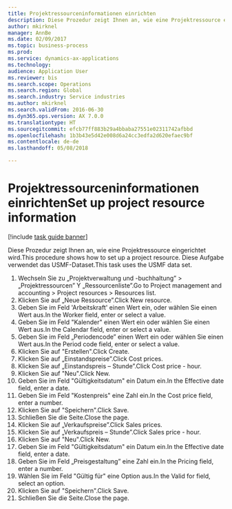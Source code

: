 ```yaml
--- 
title: Projektressourceninformationen einrichten
description: Diese Prozedur zeigt Ihnen an, wie eine Projektressource eingerichtet wird.
author: mkirknel
manager: AnnBe
ms.date: 02/09/2017
ms.topic: business-process
ms.prod: 
ms.service: dynamics-ax-applications
ms.technology: 
audience: Application User
ms.reviewer: bis
ms.search.scope: Operations
ms.search.region: Global
ms.search.industry: Service industries
ms.author: mkirknel
ms.search.validFrom: 2016-06-30
ms.dyn365.ops.version: AX 7.0.0
ms.translationtype: HT
ms.sourcegitcommit: efcb77ff883b29a4bbaba27551e02311742afbbd
ms.openlocfilehash: 1b3b43e5d42e008d6a24cc3edfa2d620efaec9bf
ms.contentlocale: de-de
ms.lasthandoff: 05/08/2018

---
```

# <a name="set-up-project-resource-information"></a><span data-ttu-id="e23e1-103">Projektressourceninformationen einrichten</span><span class="sxs-lookup"><span data-stu-id="e23e1-103">Set up project resource information</span></span>

[!include [task guide banner](../../includes/task-guide-banner.md)]

<span data-ttu-id="e23e1-104">Diese Prozedur zeigt Ihnen an, wie eine Projektressource eingerichtet wird.</span><span class="sxs-lookup"><span data-stu-id="e23e1-104">This procedure shows how to set up a project resource.</span></span> <span data-ttu-id="e23e1-105">Diese Aufgabe verwendet das USMF-Dataset.</span><span class="sxs-lookup"><span data-stu-id="e23e1-105">This task uses the USMF data set.</span></span>

1. <span data-ttu-id="e23e1-106">Wechseln Sie zu „Projektverwaltung und -buchhaltung” > „Projektressourcen” Y „Ressourcenliste”.</span><span class="sxs-lookup"><span data-stu-id="e23e1-106">Go to Project management and accounting > Project resources > Resources list.</span></span>
2. <span data-ttu-id="e23e1-107">Klicken Sie auf „Neue Ressource”.</span><span class="sxs-lookup"><span data-stu-id="e23e1-107">Click New resource.</span></span>
3. <span data-ttu-id="e23e1-108">Geben Sie im Feld 'Arbeitskraft' einen Wert ein, oder wählen Sie einen Wert aus.</span><span class="sxs-lookup"><span data-stu-id="e23e1-108">In the Worker field, enter or select a value.</span></span>
4. <span data-ttu-id="e23e1-109">Geben Sie im Feld "Kalender" einen Wert ein oder wählen Sie einen Wert aus.</span><span class="sxs-lookup"><span data-stu-id="e23e1-109">In the Calendar field, enter or select a value.</span></span>
5. <span data-ttu-id="e23e1-110">Geben Sie im Feld „Periodencode” einen Wert ein oder wählen Sie einen Wert aus.</span><span class="sxs-lookup"><span data-stu-id="e23e1-110">In the Period code field, enter or select a value.</span></span>
6. <span data-ttu-id="e23e1-111">Klicken Sie auf "Erstellen".</span><span class="sxs-lookup"><span data-stu-id="e23e1-111">Click Create.</span></span>
7. <span data-ttu-id="e23e1-112">Klicken Sie auf „Einstandspreise”.</span><span class="sxs-lookup"><span data-stu-id="e23e1-112">Click Cost prices.</span></span>
8. <span data-ttu-id="e23e1-113">Klicken Sie auf „Einstandspreis – Stunde”.</span><span class="sxs-lookup"><span data-stu-id="e23e1-113">Click Cost price - hour.</span></span>
9. <span data-ttu-id="e23e1-114">Klicken Sie auf "Neu".</span><span class="sxs-lookup"><span data-stu-id="e23e1-114">Click New.</span></span>
10. <span data-ttu-id="e23e1-115">Geben Sie im Feld "Gültigkeitsdatum" ein Datum ein.</span><span class="sxs-lookup"><span data-stu-id="e23e1-115">In the Effective date field, enter a date.</span></span>
11. <span data-ttu-id="e23e1-116">Geben Sie im Feld "Kostenpreis" eine Zahl ein.</span><span class="sxs-lookup"><span data-stu-id="e23e1-116">In the Cost price field, enter a number.</span></span>
12. <span data-ttu-id="e23e1-117">Klicken Sie auf "Speichern".</span><span class="sxs-lookup"><span data-stu-id="e23e1-117">Click Save.</span></span>
13. <span data-ttu-id="e23e1-118">Schließen Sie die Seite.</span><span class="sxs-lookup"><span data-stu-id="e23e1-118">Close the page.</span></span>
14. <span data-ttu-id="e23e1-119">Klicken Sie auf „Verkaufspreise”.</span><span class="sxs-lookup"><span data-stu-id="e23e1-119">Click Sales prices.</span></span>
15. <span data-ttu-id="e23e1-120">Klicken Sie auf „Verkaufspreis – Stunde”.</span><span class="sxs-lookup"><span data-stu-id="e23e1-120">Click Sales price - hour.</span></span>
16. <span data-ttu-id="e23e1-121">Klicken Sie auf "Neu".</span><span class="sxs-lookup"><span data-stu-id="e23e1-121">Click New.</span></span>
17. <span data-ttu-id="e23e1-122">Geben Sie im Feld "Gültigkeitsdatum" ein Datum ein.</span><span class="sxs-lookup"><span data-stu-id="e23e1-122">In the Effective date field, enter a date.</span></span>
18. <span data-ttu-id="e23e1-123">Geben Sie im Feld „Preisgestaltung” eine Zahl ein.</span><span class="sxs-lookup"><span data-stu-id="e23e1-123">In the Pricing field, enter a number.</span></span>
19. <span data-ttu-id="e23e1-124">Wählen Sie im Feld "Gültig für" eine Option aus.</span><span class="sxs-lookup"><span data-stu-id="e23e1-124">In the Valid for field, select an option.</span></span>
20. <span data-ttu-id="e23e1-125">Klicken Sie auf "Speichern".</span><span class="sxs-lookup"><span data-stu-id="e23e1-125">Click Save.</span></span>
21. <span data-ttu-id="e23e1-126">Schließen Sie die Seite.</span><span class="sxs-lookup"><span data-stu-id="e23e1-126">Close the page.</span></span>


